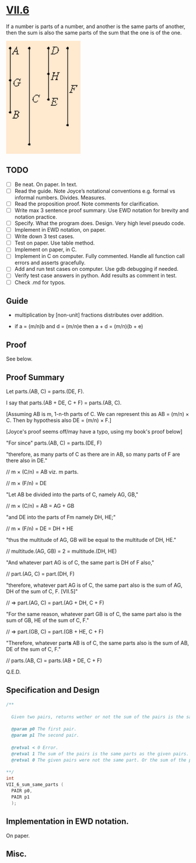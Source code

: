 # [VII.6](https://mathcs.clarku.edu/~djoyce/java/elements/bookVII/propVII6.html)

If a number is parts of a number, and another is the same parts of another, then the sum is also the same parts of the sum that the one is of the one.

![VII.6](VII.6.png)

## TODO

* [ ] Be neat. On paper. In text.
* [ ] Read the guide. Note Joyce’s notational conventions e.g. formal vs informal numbers. Divides. Measures.
* [ ] Read the proposition proof. Note comments for clarification.
* [ ] Write max 3 sentence proof summary. Use EWD notation for brevity and notation practice.
* [ ] Specify. What the program does. Design. Very high level pseudo code.
* [ ] Implement in EWD notation, on paper.
* [ ] Write down 3 test cases.
* [ ] Test on paper. Use table method.
* [ ] Implement on paper, in C. 
* [ ] Implement in C on computer. Fully commented. Handle all function call errors and asserts gracefully.
* [ ] Add and run test cases on computer. Use gdb debugging if needed.
* [ ] Verify test case answers in python. Add results as comment in test.
* [ ] Check .md for typos.

## Guide

* multiplication by [non-unit] fractions distributes over addition.

* if a = (m/n)b and d = (m/n)e then a + d = (m/n)(b + e)

## Proof 

See below.

## Proof Summary

Let parts.(AB, C) = parts.(DE, F).

I say that parts.(AB + DE, C + F) = parts.(AB, C).

[Assuming AB is m, 1-n-th parts of C. We can represent this as AB = (m/n) × C. Then by hypothesis also DE = (m/n) × F.]

[Joyce's proof seems off/may have a typo, using my book's proof below]

"For since" parts.(AB, C) = parts.(DE, F)

"therefore, as many parts of C as there are in AB, so many parts of F are there also in DE."

// m × (C/n) = AB viz. m parts.

// m × (F/n) = DE

"Let AB be divided into the parts of C, namely AG, GB,"

//  m × (C/n) = AB = AG + GB

"and DE into the parts of Fm namely DH, HE;"

// m × (F/n) = DE = DH + HE

"thus the multitude of AG, GB will be equal to the multitude of DH, HE."

// multitude.(AG, GB) = 2 = multitude.(DH, HE)

"And whatever part AG is of C, the same part is DH of F also,"

// part.(AG, C) = part.(DH, F)

"therefore, whatever part AG is of C, the same part also is the sum of AG, DH of the sum of C, F. [VII.5]"

// ⇒ part.(AG, C) = part.(AG + DH, C + F)

"For the same reason, whatever part GB is of C, the same part also is the sum of GB, HE of the sum of C, F."

// ⇒ part.(GB, C) = part.(GB + HE, C + F)

"Therefore, whatever part**s** AB is of C, the same parts also is the sum of AB, DE of the sum of C, F."

// parts.(AB, C) = parts.(AB + DE, C + F)

Q.E.D.

## Specification and Design

```C
/**

  Given two pairs, returns wether or not the sum of the pairs is the same parts as each given pair.

  @param p0 The first pair.
  @param p1 The second pair.

  @retval < 0 Error.
  @retval 1 The sum of the pairs is the same parts as the given pairs.
  @retval 0 The given pairs were not the same part. Or the sum of the pairs was not the same part as the given pairs (which should be impossible).
  
**/
int
VII_6_sum_same_parts (
  PAIR p0,
  PAIR p1
  );
```

## Implementation in EWD notation.

On paper.

## Misc.

